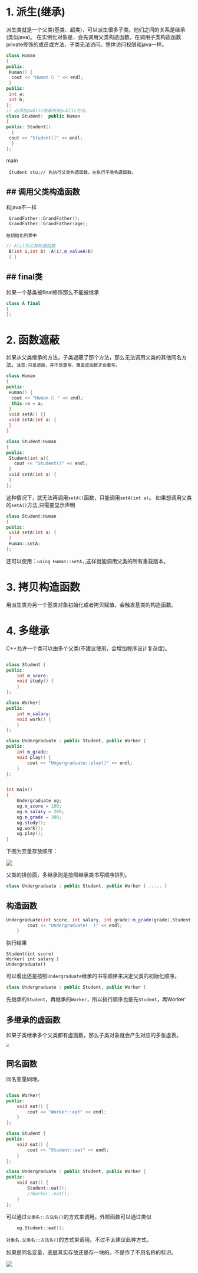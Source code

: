 # 1. 派生(继承)
 派生类就是一个父类(基类、超类)，可以派生很多子类。他们之间的关系是继承(类似java)。
在实例化对象是，会先调用父类构造函数，在调用子类构造函数
private修饰的成员或方法，子类无法访问。整体访问权限和java一样。 
```c++
class Human
{
public:
 Human() {
  cout << "Human（）" << endl;
 }
public:
 int a;
 int b;
};
// 必须加public继承所有public方法。
class Student:  public Human
{
public: Student()
  {
 cout << "Student()" << endl;
  }
};
```
main
```
 Student stu;// 先执行父类构造函数，在执行子类构造函数。
```
## ##  调用父类构造函数
和java不一样
```c++
 GrandFather::GrandFather();
 GrandFather::GrandFather(age);
```
`在初始化列表中`
```c++
// A(i)为父类构造函数
 B(int i,int b) :A(i),m_valueA(b)
 { }
```
## ## final类
如果一个基类被final修饰那么不能被继承
```c++
class A final
{
};
```
# 2. 函数遮蔽
如果从父类继承的方法，子类遮蔽了那个方法，那么无法调用父类的其他同名方法。`注意:只是遮蔽，并不是重写，覆盖虚函数才会重写。`
```c++
class Human
{
public:
 Human() {
  cout << "Human（）" << endl;
  this->a = a;
 }
 void setA() {}
 void setA(int a) {
 }
}

class Student:Human
{
public: 
 Student(int a){
   cout << "Student()" << endl;
 }
 void setA(int a) {
 }
};
```
这种情况下，就无法再调用`setA()`函数，只能调用`setA(int a)`。
如果想调用父类的`setA()`方法,只需要显示声明
```c++
class Student:Human
{
public: 
 void setA(int a) {
 }
 Human::setA;
};
```
还可以使用：`using Human::setA;`,这样就能调用父类的所有重载版本。
# 3. 拷贝构造函数
用派生类为另一个基类对象初始化或者拷贝赋值，会触发基类的构造函数。

# 4. 多继承

C++允许一个类可以由多个父类(不建议使用，会增加程序设计复杂度)。

```c++

class Student {
public:
	int m_score;
	void study() {
	}
};

class Worker{
public:
	int m_salary;
	void work() {
	}
};

class Undergraduate : public Student, public Worker {
public:
	int m_grade;
	void play() {
		cout << "Ungergraduate::play()" << endl;
	}
};


int main()
{
	Undergraduate ug;
	ug.m_score = 100;
	ug.m_salary = 200;
	ug.m_grade = 300;
	ug.study();
	ug.work();
	ug.play();
}
```

下图为变量存放顺序：

![](https://s2.ax1x.com/2019/11/03/KXHkX6.png)

父类的排前面，多继承则是按照继承类书写顺序排列。

```c++
class Undergraduate : public Student, public Worker { ..... }
```



## 构造函数

```c++
Undergraduate(int score, int salary, int grade):m_grade(grade),Student(score), Worker( grade) {
		cout << "Undergraduate(  )" << endl;
	}
```

执行结果

```
Student(int score)
Worker( int salary )
Undergraduate()
```

可以看出还是按照`Undergraduate`继承的书写顺序来决定父类的初始化顺序。

```c++
class Undergraduate : public Student, public Worker {
```

先继承的`Student`，再继承的`Worker`，所以执行顺序也是先`Student`，再Worker`

## 多继承的虚函数

如果子类继承多个父类都有虚函数，那么子类对象就会产生对应的多张虚表。

<img src="https://s2.ax1x.com/2019/11/03/KXqR61.png" style="zoom:50%;" />

## 同名函数

同名变量同理。

```c++

class Worker{
public:
	void eat() {
		cout << "Worker::eat" << endl;
	}
};

class Student {
public:
	void eat() {
		cout << "Student::eat" << endl;
	}
};

class Undergraduate : public Student, public Worker {
public:
	void eat() {
		Student::eat();
        //Worker::eat();
	}
};
```

可以通过`父类名::方法名()`的方式来调用。外部函数可以通过类似

```c++
	ug.Student::eat();
```

`对象名.父类名::方法名()`的方式来调用。不过不太建议此种方式。

如果是同名变量，底层其实存放还是存一块的。不是作了不用名称的标识。

![](https://s2.ax1x.com/2019/11/03/KXOnqP.png)
































